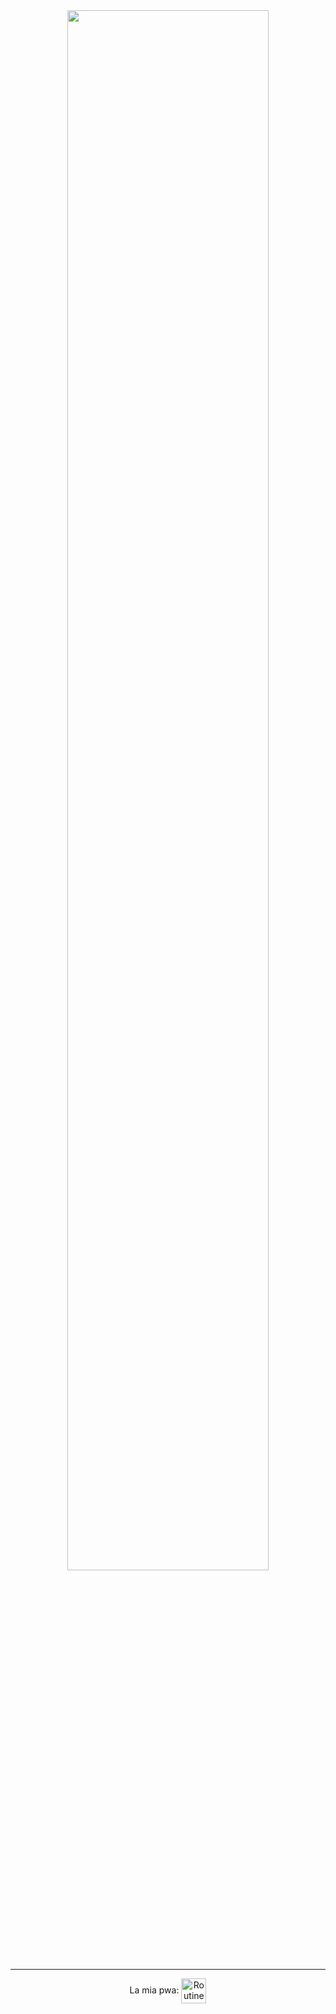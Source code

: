 <div id="header" align="center">
  <img src="https://github-readme-stats.vercel.app/api?username=leonardopellizzon" width="80%"/>
</div>

---

<p align="center">
    La mia pwa:
    <a target="blank" href="https://routineleonardopellizzon.netlify.app/">
     <img align="center" alt="Routine" width="40px" src="https://routineleonardopellizzon.netlify.app/favicon.ico" />
  </a>
</p>
